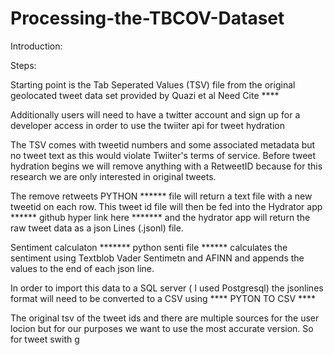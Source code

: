 # Processing-the-TBCOV-Dataset


Introduction:


Steps:



Starting point is the Tab Seperated Values (TSV) file from the original geolocated tweet data set provided by Quazi et al Need Cite ****

Additionally users will need to have a twitter account and sign up for a developer access in order to use the twiiter api for tweet hydration


The TSV comes with tweetid numbers and some associated metadata but no tweet text as this would violate Twiiter's terms of service. Before tweet hydration begins we will remove anything with a RetweetID because for this research we are only interested in original tweets. 

The remove retweets PYTHON ****** file will return a text file with a new tweetid on each row. This tweet id file will then be fed into the Hydrator app ****** github hyper link here ******* and the hydrator app will return the raw tweet data as a json Lines (.jsonl) file. 

Sentiment calculaton ******* python senti file ****** calculates the sentiment using Textblob Vader Sentimetn and AFINN and appends the values to the end of each json line. 

In order to import this data to a SQL server ( I used Postgresql) the jsonlines format will need to be converted to a CSV using **** PYTON TO CSV ****


The original tsv of the tweet ids and there are multiple sources for the user locion but for our purposes we want to use the most accurate version. So for tweet swith g
